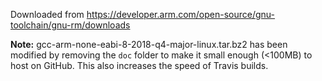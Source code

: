 Downloaded from https://developer.arm.com/open-source/gnu-toolchain/gnu-rm/downloads

**Note:** gcc-arm-none-eabi-8-2018-q4-major-linux.tar.bz2 has been modified by removing the `doc` folder to make it small enough (<100MB) to host on GitHub. This also increases the speed of Travis builds.
